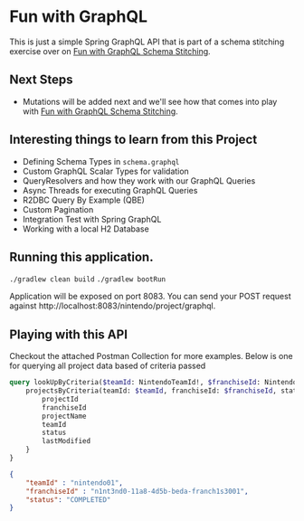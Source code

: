 # Fun with GraphQL
This is just a simple Spring GraphQL API that is part of a schema stitching exercise over on [Fun with GraphQL Schema Stitching](https://github.com/HeroOfTheWild/Fun-with-GraphQL-Schema-Stitching).

## Next Steps
- Mutations will be added next and we'll see how that comes into play with [Fun with GraphQL Schema Stitching](https://github.com/HeroOfTheWild/Fun-with-GraphQL-Schema-Stitching).

## Interesting things to learn from this Project
- Defining Schema Types in `schema.graphql`
- Custom GraphQL Scalar Types for validation
- QueryResolvers and how they work with our GraphQL Queries 
- Async Threads for executing GraphQL Queries
- R2DBC Query By Example (QBE)
- Custom Pagination
- Integration Test with Spring GraphQL
- Working with a local H2 Database

## Running this application.
`./gradlew clean build`
`./gradlew bootRun`

Application will be exposed on port 8083. You can send your POST request against http://localhost:8083/nintendo/project/graphql.

## Playing with this API 
Checkout the attached Postman Collection for more examples. Below is one for querying all project data based of criteria passed

```graphql
query lookUpByCriteria($teamId: NintendoTeamId!, $franchiseId: NintendoGuid!, $status: ProjectStatus!){
    projectsByCriteria(teamId: $teamId, franchiseId: $franchiseId, status: $status) {
        projectId
        franchiseId
        projectName
        teamId
        status
        lastModified
    }
}
```

```json 
{
    "teamId" : "nintendo01",
    "franchiseId" : "n1nt3nd0-11a8-4d5b-beda-franch1s3001",
    "status": "COMPLETED"
}
```